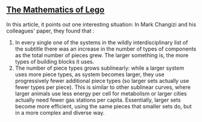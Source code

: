## [The Mathematics of Lego](https://www.wired.com/2012/01/the-mathematics-of-lego/)
In this article, it points out one interesting situation: In Mark Changizi and his colleagues' paper, they found that :<br>
1. In every single one of the systems in the wildly interdisciplinary list of the subtitle there was an increase in the number of types of components as the total number of pieces grew. The larger something is, the more types of building blocks it uses.<br>
2. The number of piece types grows sublinearly: while a larger system uses more piece types, as system becomes larger, they use progressively fewer additional piece types (so larger sets actually use fewer types per piece). This is similar to other sublinear curves, where larger animals use less energy per cell for metabolism or larger cities actually need fewer gas stations per capita. Essentially, larger sets become more efficient, using the same pieces that smaller sets do, but in a more complex and diverse way.
